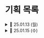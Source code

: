 # 기획 목록

<details>
<summary>📅 25.01.13 (월)</summary>

### 오늘 한 일
- 기획안 작성하기


### 페르소나 분석
<details>
<summary>👩 페르소나 1: 대학생 김하루 (23세, 여)</summary>

- 주말마다 넷플릭스 보는 게 지루해져서 의미 있는 활동을 찾는 중
- 처음 해보는 봉사활동이라 어디서 어떻게 시작해야 할지 몰라 망설이는 상태
- SNS 활동을 즐기며 새로운 사람들과의 만남에 관심이 있음
- 봉사 경험을 통해 자기 성장도 하고 싶음
</details>

<details>
<summary>👨 페르소나 2: 직장인 박도움 (32세, 남)</summary>

- 주 52시간 근무로 생긴 여유시간을 의미있게 보내고 싶음
- 이전에 봉사활동 경험이 있으나, 신뢰할 수 있는 단체 찾기가 어려웠음
- 정기적으로 참여할 수 있는 봉사활동을 찾고 있음
- 직무 전문성(회계)을 살려 도움을 주고 싶어함
</details>

### 서비스 설계
<details>
<summary>🎯 서비스 주요 방향성</summary>

1. **쉽고 재미있는 봉사활동 탐색**
    - 관심사/지역/시간대 기반 맞춤형 봉사활동 추천
    - 실제 봉사자들의 생생한 후기와 사진
    - 초보자를 위한 봉사활동 가이드
2. **신뢰할 수 있는 봉사단체 정보**
    - 봉사자 리뷰 및 평점 시스템
    - 단체 인증 제도
    - 블랙리스트 관리
3. **동기부여 시스템**
    - 봉사활동 시간 기록/관리
    - 활동별 스티커/뱃지 수집
    - 봉사자 랭킹 시스템
    - 봉사 인증서 발급
4. **커뮤니티 기능**
    - 봉사 메이트 찾기
    - 활동 후기 공유
    - 봉사자들간의 정보/팁 공유
</details>

<details>
<summary>⚙️ 기술 스택 설계</summary>

1. **매칭 알고리즘 시스템**
    - 사용자의 관심사, 위치, 시간대, 이전 봉사 이력을 분석
    - 협업 필터링(Collaborative Filtering)을 활용한 봉사활동 추천
    - 봉사 파트너 매칭 시스템
2. **신뢰도 평가 시스템**
    - 봉사단체 신뢰도 점수 산출
3. **실시간 처리 시스템**
    - 긴급 봉사 요청 푸시 알림
    - 위치 기반 봉사활동 추천
    - 봉사 모집 현황 실시간 업데이트
4. **보안 및 인증 시스템**
    - OAuth 2.0 기반 소셜 로그인
    - JWT를 활용한 인증/인가
5. **스케일링 시스템**
    - 마이크로서비스 아키텍처 적용 여부
    - 컨테이너 기반 배포(Docker, Kubernetes)
    - 캐시 시스템(Redis)
</details>

</details>


<details>
<summary>📅 25.01.15 (수)</summary>

- 팀 미팅 진행

- 프로젝트 최종 결정
# 주류 기록/추천 서비스 기획안

<details>
<summary>🎯 0. 페르소나</summary>

**와인, 위스키 등 프리미엄 주류에 관심 있는 MZ세대**

<details>
<summary>👨‍💻 '김서준' (32세, IT 회사원)</summary>

* **특징:**
   * 술에 관심이 많은 IT 회사원
   * 평일에는 근무 때문에 술을 자주 마시진 않음
   * 주말에 친구들이나 가족들과 술을 마시는 편임
   * 월급으로 술을 사기 때문에 가성비 있는 술을 구매하고 싶음

* **문제점**:
   * 자신의 취향을 정확히 파악하기 어려움
   * 가격대비 만족도 높은 제품 선택의 어려움
   * 음식 페어링 정보 부족

* **니즈**:
   * 체계적인 음료 기록 시스템
   * 개인화된 추천 서비스
   * 신뢰할 수 있는 음식 페어링 정보
</details>
</details>

<details>
<summary>📋 1. 문제 정의</summary>

<details>
<summary>문제 1: 취향 파악과 선택의 어려움</summary>

1. 주류 선택 시 **고려해야 할 복잡한 요소**:
   * 가격, 종류, 브랜드, 빈티지
   * 개인의 취향과 선호도
   * 상황과 목적에 따른 적합성

2. 현재 **정보 획득 방식**의 한계:
   * SNS, 블로그 등 **산발적인 정보**
   * 객관적이지 않은 리뷰
   * 체계적이지 않은 기록 방식
</details>

<details>
<summary>문제 2: 기록의 어려움</summary>

* 너무나 다양한 와인, 다양한 맛. 기록하고 싶어요.
* 내가 마신 와인이나, 다른 와인 기록들을 공유하는 커뮤니티 기능을 활성화
* 아무리 많은 술을 마셔봐도 나중에 기억나지 않는다면 의미가 없음
</details>

<details>
<summary>기존 서비스들의 문제 해결 방법 (공통적으로 한국 서비스가 없음)</summary>

1. Vivino: 와인 관련 정보 제공 중심.
2. Delectable: 와인 리뷰 중심, 와인 기록을 공유하긴 하나, 너무 딱딱하다.
3. Distiller: 위스키 특화 리뷰
</details>
</details>

<details>
<summary>💡 2. 해결 방안</summary>

1. **해결 1**: 빅데이터 기반 개인화 추천 시스템
   * 사용자의 평가 데이터를 기반으로 **취향 알고리즘 생성**

2. **해결 2**: 기록 시스템
   * 사용자 친화적인 UI/UX 를 바탕으로 수집욕구 충족
   * 본인의 주류 기억을 기록
</details>

<details>
<summary>🔧 3. 주요 기능</summary>

<details>
<summary>3.0 초기 가입 시 선호 주류 선택</summary>

* 선호 주류, 음주 스타일을 기입
</details>

<details>
<summary>3.1 음료 기록 및 평가</summary>

* 표준화된 테이스팅 노트 제공 (당도, 산도, 음식매칭, …)
* 내가 마셨던 주류를 컬렉션 형태로 기록
* 음식 페어링 경험 공유
</details>

<details>
<summary>3.2 추천 시스템</summary>

* 개인 취향 기반 주류 추천
* 상황별 추천 (예산, 장소, 목적)
* 음식 메뉴 기반 페어링 추천
</details>

<details>
<summary>3.3 커뮤니티</summary>

* 와인 시음회 또는 일일 클래스 등 홍보 가능
* 메뉴판 사진을 찍어서 업로드(OCR) → 스캐너 기능을 통해
내 정보 기반으로 술 추천 기능
</details>
</details>

<details>
<summary>✨ 4. 예상 효과</summary>

1. 개인화된 추천으로 주류 선택에 시행착오와 고민 감소
2. 테이스팅 노트를 활용하여 특정 주류의 특장점 기록
3. 페어링 음식, 커스텀 칵테일, 주류 후기 등 사용자 간 정보 교류
</details>

<details>
<summary>⚡ 5. 예상 도전 과제</summary>

<details>
<summary>Frontend (FE)</summary>

1. **기록 시스템 UI/UX**
   * 3D 모델링 or 2d 모델링
      * 심미적인 만족도를 충족 시킬 수 있는지?
   * 기록의 디테일 정도.
      * 초보자 입장에서 어려울 수 있는 정보도 기록란을 만들어야 하는지?

2. **추천 와인 List up**
   * 추천 결과 시각화 방식
   * 음식 페어링 매칭 UI
</details>

<details>
<summary>Backend (BE)</summary>

1. **주류 추천 알고리즘 설계**
   * 사용자 선호 기반, 개인화 된 주류 추천 알고리즘
   * 실시간 데이터 처리 및 모델 업데이트

2. **데이터베이스 설계**
   * 확장 가능한 스키마 설계
   * 효율적인 검색 및 필터링
   * 다양한 주류 데이터를 수집하여 빅데이터 구축
</details>
</details>

<details>
<summary>🚀 6. 확장성</summary>

* **소셜 기능**
   * 커스텀 칵테일 레시피 공유
   * 테이스팅 노트 공유
   * 와인/위스키 바 리뷰

* **커머스 연동**
   * 가격비교
   * 구매링크
   * 시세정보
</details>
</details>
